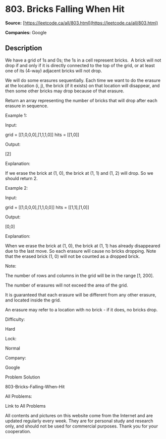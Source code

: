 # 803. Bricks Falling When Hit

**Source:** [https://leetcode.ca/all/803.html](https://leetcode.ca/all/803.html)

**Companies:** Google

## Description

We have a grid of 1s and 0s; the 1s in a cell represent bricks.  A brick will not drop
        if and only if it is directly connected to the top of the grid, or at least one of its
        (4-way) adjacent bricks will not drop.

We will do some erasures sequentially. Each time we want to do the erasure at the
        location (i, j), the brick (if it exists) on that location will disappear, and then some
        other bricks may drop because of that erasure.

Return an array representing the number of bricks that will drop after each erasure in
        sequence.

Example 1:

Input:

grid = [[1,0,0,0],[1,1,1,0]]
hits = [[1,0]]

Output:

[2]

Explanation:

If we erase the brick at (1, 0), the brick at (1, 1) and (1, 2) will drop. So we should return 2.

Example 2:

Input:

grid = [[1,0,0,0],[1,1,0,0]]
hits = [[1,1],[1,0]]

Output:

[0,0]

Explanation:

When we erase the brick at (1, 0), the brick at (1, 1) has already disappeared due to the last move. So each erasure will cause no bricks dropping.  Note that the erased brick (1, 0) will not be counted as a dropped brick.

Note:

The number of rows and columns in the grid will be in the range [1, 200].

The number of erasures will not exceed the area of the grid.

It is guaranteed that each erasure will be different from any other erasure, and located
            inside the grid.

An erasure may refer to a location with no brick - if it does, no bricks drop.

Difficulty:

Hard

Lock:

Normal

Company:

Google

Problem Solution

803-Bricks-Falling-When-Hit

All Problems:

Link to All Problems

All contents and pictures on this website come from the Internet and are updated regularly every week. They are for personal study and research only, and should not be used for commercial purposes. Thank you for your cooperation.

